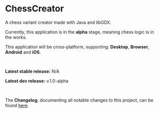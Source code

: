 # ChessCreator
A chess variant creator made with Java and libGDX.

Currently, this application is in the **alpha** stage, meaning chess logic is in the works.

This application will be cross-platform, supporting: **Desktop**, **Browser**, **Android** and **iOS**.

<br>

**Latest stable release:** N/A

**Latest dev release:** v.1.0-alpha

<br>

The **Changelog**, documenting all notable changes to this project, can be found [here](CHANGELOG.md).

